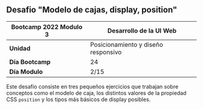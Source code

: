 ## Desafio "Modelo de cajas, display, position"

|Bootcamp 2022 Modulo 3|Desarrollo de la UI Web|
|----|-----|
|**Unidad**|Posicionamiento y diseño responsivo|
|**Día Bootcamp**|24|
|**Día Modulo**|2/15|


Este desafío consiste en tres pequeños ejercicios que trabajan sobre conceptos como el modelo de caja, los distintos valores de la propiedad CSS `position` y los tipos más básicos de display posibles. 
